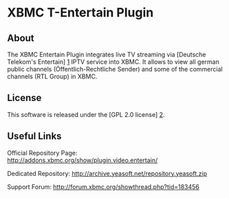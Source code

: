 XBMC T-Entertain Plugin
=======================

About
-----

The XBMC Entertain Plugin integrates live TV streaming via [Deutsche Telekom's
Entertain] [1] IPTV service into XBMC. It allows to view all german public
channels (Öffentlich-Rechtliche Sender) and some of the commercial channels
(RTL Group) in XBMC.

License
-------
This software is released under the [GPL 2.0 license] [2].

Useful Links
-------------

Official Repository Page: http://addons.xbmc.org/show/plugin.video.entertain/

Dedicated Repository: http://archive.yeasoft.net/repository.yeasoft.zip

Support Forum: http://forum.xbmc.org/showthread.php?tid=183456


[1]: http://www.entertain.de
[2]: http://www.gnu.org/licenses/gpl-2.0.html

